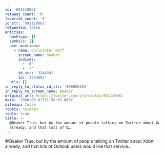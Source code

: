 ```yaml
---
id: '801110061'
retweet_count: '0'
favorite_count: '0'
id_str: '801110061'
retweeted: false
entities:
  hashtags: []
  symbols: []
  user_mentions:
    - name: Christofer Hoff
      screen_name: Beaker
      indices:
        - '0'
        - '7'
      id_str: '3244801'
      id: '3244801'
  urls: []
in_reply_to_status_id_str: '800886355'
in_reply_to_screen_name: Beaker
original_url: https://twitter.com/jth/status/801110061
date: '2008-05-01T11:58:55.000Z'
sitemap: false
robots: noindex
reply: true
title: >-
  @Beaker True, but by the amount of people talking on Twitter about Xobni
  already, and that lots of O…
---
```


@Beaker True, but by the amount of people talking on Twitter about Xobni already, and that lots of Outlook users would like that service...